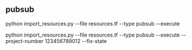 pubsub
--------

python import_resources.py --file resources.tf --type pubsub --execute

python import_resources.py --file resources.tf --type pubsub --execute --project-number 123456789012 --fix-state

